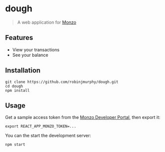 # dough

> A web application for [Monzo](https://monzo.com/)

## Features

* View your transactions
* See your balance

## Installation

```
git clone https://github.com/robinjmurphy/dough.git
cd dough
npm install
```

## Usage

Get a sample access token from the [Monzo Developer Portal](https://developers.monzo.com), then export it:

```
export REACT_APP_MONZO_TOKEN=...
```

You can the start the development server:

```
npm start
```
